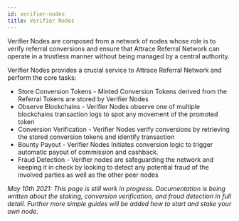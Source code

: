 ```yaml
---
id: verifier-nodes
title: Verifier Nodes
---
```

Verifier Nodes are composed from a network of nodes whose role is to verify referral conversions and ensure that Attrace Referral Network can operate in a trustless manner without being managed by a central authority.

Verifier Nodes provides a crucial service to Attrace Referral Network and perform the core tasks:
- Store Conversion Tokens - Minted Conversion Tokens derived from the Referral Tokens are stored by Verifier Nodes
- Observe Blockchains - Verifier Nodes observe one of multiple blockchains transaction logs to spot any movement of the promoted token
- Conversion Verification - Verifier Nodes verify conversions by retrieving the stored conversion tokens and identify transaction
- Bounty Payout - Verifier Nodes Initiates conversion logic to trigger automatic payout of commission and cashback.
- Fraud Detection - Verifier nodes are safeguarding the network and keeping it in check by looking to detect any potential fraud of the involved parties as well as the other peer nodes

_May 10th 2021: This page is still work in progress. Documentation is being written about the staking, conversion verification, and fraud detection in full detail. Further more simple guides will be added how to start and stake your own node._